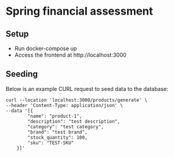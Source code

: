 # Spring financial assessment

## Setup

- Run docker-compose up
- Access the frontend at http://localhost:3000

## Seeding
Below is an example CURL request to seed data to the database:
```
curl --location 'localhost:3000/products/generate' \
--header 'Content-Type: application/json' \
--data '[{
        "name": "product-1",
        "description": "test description",
        "category": "test category",
        "brand": "test brand",
        "stock_quantity": 100,
        "sku": "TEST-SKU"
    }]'
```